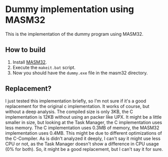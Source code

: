 # Dummy implementation using MASM32

This is the implementation of the dummy program using MASM32.

## How to build

1. Install [MASM32](https://www.masm32.com/download.htm).
2. Execute the `makeit.bat` script.
3. Now you should have the `dummy.exe` file in the masm32 directory.

## Replacement?

I just tested this implementation briefly, so I'm not sure if it's a good replacement for the original c implementation. It works of course, but without a deep analysis. The compiled size is only 3KB, the C implementation is 12KB without using an packer like UPX. It might be a little smaller in size, but looking at the Task Manager, the C implementation uses less memory. The C implementation uses 0.3MB of memory, the MASM32 implementation uses 0.4MB. This might be due to different optimizations of the C-Compiler. As is didn't analyzed it deeply, I can't say it might use less CPU or not, as the Task Manager doesn't show a difference in CPU usage (0% for both). So, it might be a good replacement, but I can't say it for sure.
